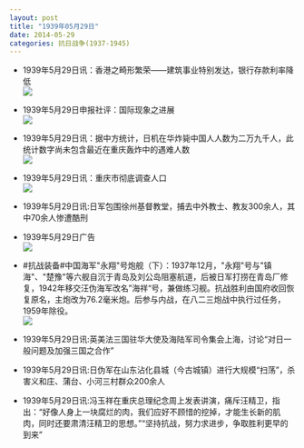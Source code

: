 ```yaml
---
layout: post
title: "1939年05月29日"
date: 2014-05-29
categories: 抗日战争(1937-1945)
---
```


<meta name="referrer" content="no-referrer" />

- 1939年5月29日讯：香港之畸形繁荣——建筑事业特别发达，银行存款利率降低 <br/><img src="https://ww3.sinaimg.cn/large/aca367d8jw1egvhsgzor9j20do0bl0vy.jpg" />

- 1939年5月29日申报社评：国际现象之进展 <br/><img src="https://ww1.sinaimg.cn/large/aca367d8jw1egvg1xtz43j20o60x2dz8.jpg" />

- 1939年5月29日讯：据中方统计，日机在华炸毙中国人人数为二万九千人，此统计数字尚未包含最近在重庆轰炸中的遇难人数 <br/><img src="https://ww1.sinaimg.cn/large/aca367d8jw1egvebtveg3j20540blt9n.jpg" />

- 1939年5月29日讯：重庆市彻底调查人口 <br/><img src="https://ww1.sinaimg.cn/large/aca367d8jw1egv5o6vxxzj20bn05p3zp.jpg" />

- 1939年5月29日讯:日军包围徐州基督教堂，捕去中外教士、教友300余人，其中70余人惨遭酷刑 

- 1939年5月29日广告 <br/><img src="https://ww4.sinaimg.cn/large/aca367d8jw1eguypxa5xxj20p80h97at.jpg" />

- #抗战装备#中国海军"永翔"号炮舰（下）：1937年12月，"永翔"号与"镇海"、"楚豫"等六舰自沉于青岛及刘公岛阻塞航道，后被日军打捞在青岛厂修复，1942年移交汪伪海军改名”海祥“号，兼做练习舰。抗战胜利由国府收回恢复原名，主炮改为76.2毫米炮。后参与内战，在八二三炮战中执行过任务，1959年除役。 <br/><img src="https://ww4.sinaimg.cn/large/aca367d8jw1egux075fn1j20b404c74h.jpg" />

- 1939年5月29日讯:英美法三国驻华大使及海陆军司令集会上海，讨论“对日一般问题及加强三国之合作” 

- 1939年5月29日讯:日伪军在山东沾化县城（今古城镇）进行大规模“扫荡”，杀害义和庄、蒲台、小河三村群众200余人 

- 1939年5月29日讯:冯玉祥在重庆总理纪念周上发表讲演，痛斥汪精卫，指出：“好像人身上一块腐烂的肉，我们应好不顾惜的挖掉，才能生长新的肌肉，同时还要肃清汪精卫的思想。”“坚持抗战，努力求进步，争取胜利更早的到来” 


